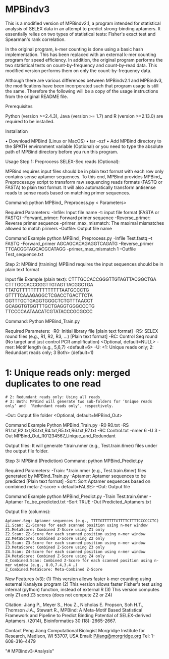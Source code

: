 # MPBindv3

This is a modified version of MPBindv2.1, a program intended for statistical analysis of SELEX data
in an attempt to predict strong-binding aptamers. It essentially relies on two types of statistical
tests: Fisher's exact test and Spearman's rank correlation. 

In the original program, k-mer counting is done using a basic hash implementation. This has been
replaced with an external k-mer counting program for speed efficiency. In addition, the original
program performs the two statistical tests on count-by-frequency and count-by-read data. 
This modified version performs them on only the count-by-frequency data.

Although there are various differences between MPBindv2.1 and MPBindv3, the modifications have been
incorporated such that program usage is still the same. Therefore the following will be a copy
of the usage instructions from the original README file. 

Prerequisites

Python (version >=2.4.3), Java (version >= 1.7) and R (version >=2.13.0) are required to be installed.

Installation

•	Download MPBind (Linux or MacOS)
•	tar –xzf
•	Add MPBind directory to the $PATH environment variable (Optional) or you need to type the absolute path of MPBind directory before you run this program.

Usage
Step 1: Preprocess SELEX-Seq reads (Optional):

MPBind requires input files should be in plain text format with each row only contains sense aptamer sequences. To this end, MPBind provides MPBind_ Preprocess.py script to transform raw sequencing reads formats (FASTQ or FASTA) to plain text format. It will also automatically transform antisense reads to sense reads based on matching primer sequences.

Command:
python MPBind_ Preprocess.py < Parameters>

Required Parameters:
-Infile: Input file name
-t: input file format (FASTA or FASTQ)
-Forward_primer: Forward primer sequence
-Reverse_primer: Reverse primer sequence
-primer_max_mismatch: The maximal mismatches allowed to match primers
-Outfile: Output file name

Command Example
python MPBind_ Preprocess.py -Infile  Test.fastq –t  FASTQ -Forward_primer AGCAGCACAGAGGTCAGATG -Reverse_primer TTCACGGTAGCACGCATAGG -primer_max_mismatch 1 –Outfile Test_sequence.txt

 

Step 2: MPBind (training)
MPBind requires the input sequences should be in plain text format

Input file Example (plain text):
CTTTGCCACCGGGTTGTAGTTACGGCTGA
CTTTGCCACCGGGTTGTAGTTACGGCTGA
TTATGTTTTTTTTTTTTTTTAATGCCCTG
GTTTTCAAAGAGGCTCGACCTGACTTCTA
GGTTTGCTGAGGTGGGCTCTGTTTAACCT
GCAGGTGTGGTTTGCTGAGGTGGGCCCTG
TTCCCCAATAACATCGTATACCCGCGCCC

Command:
Python MPBind_Train.py <Parameters>

Required Parameters:
-R0: Initial library file [plain text format]
-RS: SELEX round files (e.g., R1, R2, R3, …) [Plain text format]
-RC: Control Seq round (No target and just control PCR amplification) <Optional, default=NULL>
-mer: Motif length (e.g., 5,6,7) <default=6>
-U: <1: Unique reads only; 2: Redundant reads only; 3 Both> (default=1)
   # 1: Unique reads only: merged duplicates to one read
    # 2: Redundant reads only: Using all reads
    # 3: Both: MPBind will generate two sub-folders for ‘Unique reads only’ and  ‘Redundant reads only’, respectively.
-Out: Output file folder <Optional, default=MPBind_Out>

Command Example
Python MPBind_Train.py -R0 R0.txt -RS R1.txt,R2.txt,R3.txt,R4.txt,R5.txt,R6.txt,R7.txt -RC Control.txt -nmer 6 -U 3 -Out MPBind_Out_R01234567_Unique_and_Redundant

Output files:
It will generate *.train.nmer (e.g., Test.train.6mer) files under the output file folder.

Step 3: MPBind (Prediction)
Command:
python MPBind_Predict.py  <Parameters>

Required Parameters:
-Train: *.train.nmer (e.g., Test.train.6mer) files generated by MPBind_Train.py
-Aptamer: Aptamer sequences to be predicted [Plain text format]
-Sort: <TRUE or FALSE> Sort Aptamer sequences based on combined meta-Z-score < default=FALSE>
-Out: Output file

Command Example
python MPBind_Predict.py -Train Test.train.6mer -Aptamer To_be_predicted.txt -Sort TRUE -Out Predicted_Aptamers.txt

Output file (columns):

    Aptamer.Seq: Aptamer sequences (e.g., TTTTGTTTTTTGTTTTCTTTTCCCCCCTC)
    Z1.Scan: Z1-Scores for each scanned position using n-mer window
    Z1.MetaScore: Combined Z-Score using Z1 only
    Z2.Scan: Z2-Score for each scanned position using n-mer window
    Z2.MetaScore: Combined Z-Score using Z2 only
    Z3.Scan: Z3-Score for each scanned position using n-mer window
    Z3.MetaScore: Combined Z-Score using Z3 only
    Z4.Scan: Z4-Score for each scanned position using n-mer window
    Z4.MetaScore: Combined Z-Score using Z4 only
    Z_Combined.Scan: Combined Z-Score for each scanned position using n-mer window (e.g., 8.0,7.4,3.4 …)
    Z_Combined.MetaScore: Meta-Combined Z-Score


New Features (v3):
(1) This version allows faster k-mer counting using external Kanalyze program
(2) This version allows faster Fisher's test using internal (python) function, instead of external R
(3) This version computes only Z1 and Z3 scores (does not compute Z2 or Z4)

Citation:
Jiang P., Meyer S., Hou Z., Nicholas E. Propson, Soh H.T., Thomson J.A., Stewart R., MPBind: A Meta-Motif Based Statistical Framework and Pipeline to Predict Binding Potential of SELEX-derived Aptamers. (2014), Bioinformatics 30 (18): 2665-2667.

Contact
Peng Jiang
Computational Biologist
Morgridge Institute for Research, Madison, WI 53707, USA
Email: PJiang@morgridge.org
Tel: 1-608-316-4479

"# MPBindv3-Analysis" 
